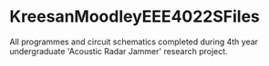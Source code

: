 # KreesanMoodleyEEE4022SFiles
All programmes and circuit schematics completed during 4th year undergraduate 'Acoustic Radar Jammer' research project. 

